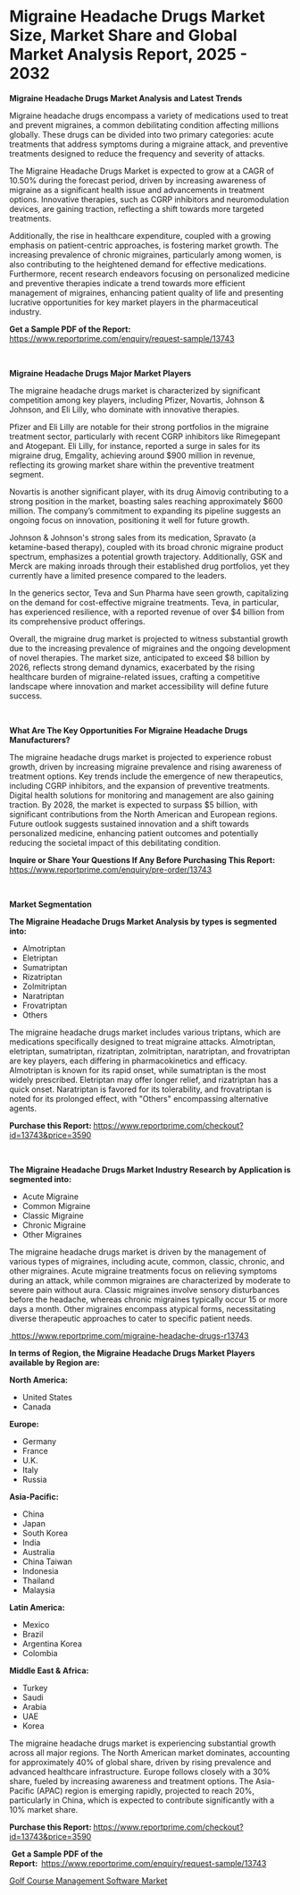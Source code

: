 <p><h1>Migraine Headache Drugs Market Size, Market Share and Global Market Analysis Report, 2025 - 2032</h1></p><p><strong>Migraine Headache Drugs Market Analysis and Latest Trends</strong></p>
<p><p>Migraine headache drugs encompass a variety of medications used to treat and prevent migraines, a common debilitating condition affecting millions globally. These drugs can be divided into two primary categories: acute treatments that address symptoms during a migraine attack, and preventive treatments designed to reduce the frequency and severity of attacks.</p><p>The Migraine Headache Drugs Market is expected to grow at a CAGR of 10.50% during the forecast period, driven by increasing awareness of migraine as a significant health issue and advancements in treatment options. Innovative therapies, such as CGRP inhibitors and neuromodulation devices, are gaining traction, reflecting a shift towards more targeted treatments. </p><p>Additionally, the rise in healthcare expenditure, coupled with a growing emphasis on patient-centric approaches, is fostering market growth. The increasing prevalence of chronic migraines, particularly among women, is also contributing to the heightened demand for effective medications. Furthermore, recent research endeavors focusing on personalized medicine and preventive therapies indicate a trend towards more efficient management of migraines, enhancing patient quality of life and presenting lucrative opportunities for key market players in the pharmaceutical industry.</p></p>
<p><strong>Get a Sample PDF of the Report:&nbsp;</strong> <a href="https://www.reportprime.com/enquiry/request-sample/13743?utm_campaign=3544&utm_medium=2&utm_source=Github&utm_content=ia&utm_term=20032025&utm_id=migraine-headache-drugs">https://www.reportprime.com/enquiry/request-sample/13743</a></p>
<p>&nbsp;</p>
<p><strong>Migraine Headache Drugs Major Market Players</strong></p>
<p><p>The migraine headache drugs market is characterized by significant competition among key players, including Pfizer, Novartis, Johnson & Johnson, and Eli Lilly, who dominate with innovative therapies. </p><p>Pfizer and Eli Lilly are notable for their strong portfolios in the migraine treatment sector, particularly with recent CGRP inhibitors like Rimegepant and Atogepant. Eli Lilly, for instance, reported a surge in sales for its migraine drug, Emgality, achieving around $900 million in revenue, reflecting its growing market share within the preventive treatment segment.</p><p>Novartis is another significant player, with its drug Aimovig contributing to a strong position in the market, boasting sales reaching approximately $600 million. The company’s commitment to expanding its pipeline suggests an ongoing focus on innovation, positioning it well for future growth.</p><p>Johnson & Johnson's strong sales from its medication, Spravato (a ketamine-based therapy), coupled with its broad chronic migraine product spectrum, emphasizes a potential growth trajectory. Additionally, GSK and Merck are making inroads through their established drug portfolios, yet they currently have a limited presence compared to the leaders.</p><p>In the generics sector, Teva and Sun Pharma have seen growth, capitalizing on the demand for cost-effective migraine treatments. Teva, in particular, has experienced resilience, with a reported revenue of over $4 billion from its comprehensive product offerings.</p><p>Overall, the migraine drug market is projected to witness substantial growth due to the increasing prevalence of migraines and the ongoing development of novel therapies. The market size, anticipated to exceed $8 billion by 2026, reflects strong demand dynamics, exacerbated by the rising healthcare burden of migraine-related issues, crafting a competitive landscape where innovation and market accessibility will define future success.</p></p>
<p>&nbsp;</p>
<p><strong>What Are The Key Opportunities For Migraine Headache Drugs Manufacturers?</strong></p>
<p><p>The migraine headache drugs market is projected to experience robust growth, driven by increasing migraine prevalence and rising awareness of treatment options. Key trends include the emergence of new therapeutics, including CGRP inhibitors, and the expansion of preventive treatments. Digital health solutions for monitoring and management are also gaining traction. By 2028, the market is expected to surpass $5 billion, with significant contributions from the North American and European regions. Future outlook suggests sustained innovation and a shift towards personalized medicine, enhancing patient outcomes and potentially reducing the societal impact of this debilitating condition.</p></p>
<p><strong>Inquire or Share Your Questions If Any Before Purchasing This Report:</strong> <a href="https://www.reportprime.com/enquiry/pre-order/13743?utm_campaign=3544&utm_medium=2&utm_source=Github&utm_content=ia&utm_term=20032025&utm_id=migraine-headache-drugs">https://www.reportprime.com/enquiry/pre-order/13743</a></p>
<p>&nbsp;</p>
<p><strong>Market Segmentation</strong></p>
<p><strong>The Migraine Headache Drugs Market Analysis by types is segmented into:</strong></p>
<p><ul><li>Almotriptan</li><li>Eletriptan</li><li>Sumatriptan</li><li>Rizatriptan</li><li>Zolmitriptan</li><li>Naratriptan</li><li>Frovatriptan</li><li>Others</li></ul></p>
<p><p>The migraine headache drugs market includes various triptans, which are medications specifically designed to treat migraine attacks. Almotriptan, eletriptan, sumatriptan, rizatriptan, zolmitriptan, naratriptan, and frovatriptan are key players, each differing in pharmacokinetics and efficacy. Almotriptan is known for its rapid onset, while sumatriptan is the most widely prescribed. Eletriptan may offer longer relief, and rizatriptan has a quick onset. Naratriptan is favored for its tolerability, and frovatriptan is noted for its prolonged effect, with "Others" encompassing alternative agents.</p></p>
<p><strong>Purchase this Report:&nbsp;</strong><a href="https://www.reportprime.com/checkout?id=13743&price=3590&utm_campaign=3544&utm_medium=2&utm_source=Github&utm_content=ia&utm_term=20032025&utm_id=migraine-headache-drugs">https://www.reportprime.com/checkout?id=13743&price=3590</a></p>
<p>&nbsp;</p>
<p><strong>The Migraine Headache Drugs Market Industry Research by Application is segmented into:</strong></p>
<p><ul><li>Acute Migraine</li><li>Common Migraine</li><li>Classic Migraine</li><li>Chronic Migraine</li><li>Other Migraines</li></ul></p>
<p><p>The migraine headache drugs market is driven by the management of various types of migraines, including acute, common, classic, chronic, and other migraines. Acute migraine treatments focus on relieving symptoms during an attack, while common migraines are characterized by moderate to severe pain without aura. Classic migraines involve sensory disturbances before the headache, whereas chronic migraines typically occur 15 or more days a month. Other migraines encompass atypical forms, necessitating diverse therapeutic approaches to cater to specific patient needs.</p></p>
<p><a href="https://www.reportprime.com/migraine-headache-drugs-r13743?utm_campaign=3544&utm_medium=2&utm_source=Github&utm_content=ia&utm_term=20032025&utm_id=migraine-headache-drugs">&nbsp;https://www.reportprime.com/migraine-headache-drugs-r13743</a></p>
<p><strong>In terms of Region, the Migraine Headache Drugs Market Players available by Region are:</strong></p>
<p>
    <p> <strong> North America: </strong>
        <ul>
            <li>United States</li>
            <li>Canada</li>
        </ul>
        </p> 
    <p> <strong> Europe: </strong>
        <ul>
            <li>Germany</li>
            <li>France</li>
            <li>U.K.</li>
            <li>Italy</li>
            <li>Russia</li>
        </ul>
        </p> 
    <p> <strong> Asia-Pacific: </strong>
        <ul>
            <li>China</li>
            <li>Japan</li>
            <li>South Korea</li>
            <li>India</li>
            <li>Australia</li>
            <li>China Taiwan</li>
            <li>Indonesia</li>
            <li>Thailand</li>
            <li>Malaysia</li>
        </ul>
        </p> 
    <p> <strong> Latin America: </strong>
        <ul>
            <li>Mexico</li>
            <li>Brazil</li>
            <li>Argentina Korea</li>
            <li>Colombia</li>
        </ul>
        </p> 
    <p> <strong> Middle East & Africa: </strong>
        <ul>
            <li>Turkey</li>
            <li>Saudi</li>
            <li>Arabia</li>
            <li>UAE</li>
            <li>Korea</li>
        </ul>
    </p>
    </p>
<p><p>The migraine headache drugs market is experiencing substantial growth across all major regions. The North American market dominates, accounting for approximately 40% of global share, driven by rising prevalence and advanced healthcare infrastructure. Europe follows closely with a 30% share, fueled by increasing awareness and treatment options. The Asia-Pacific (APAC) region is emerging rapidly, projected to reach 20%, particularly in China, which is expected to contribute significantly with a 10% market share.</p></p>
<p><strong>Purchase this Report: </strong><a href="https://www.reportprime.com/checkout?id=13743&price=3590&utm_campaign=3544&utm_medium=2&utm_source=Github&utm_content=ia&utm_term=20032025&utm_id=migraine-headache-drugs">https://www.reportprime.com/checkout?id=13743&price=3590</a></p>
<p>&nbsp;<strong>Get a Sample PDF of the Report:&nbsp;&nbsp;</strong><a href="https://www.reportprime.com/enquiry/request-sample/13743?utm_campaign=3544&utm_medium=2&utm_source=Github&utm_content=ia&utm_term=20032025&utm_id=migraine-headache-drugs">https://www.reportprime.com/enquiry/request-sample/13743</a></p>
<p><strong></strong></p>
<p><p><a href="https://github.com/shirlantosx7/Market-Research-Report-List-1/blob/main/golf-course-management-software-market.md?utm_campaign=3544&utm_medium=2&utm_source=Github&utm_content=ia&utm_term=20032025&utm_id=migraine-headache-drugs">Golf Course Management Software Market</a></p></p>